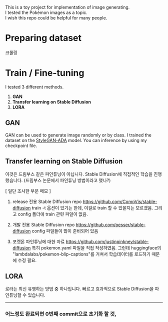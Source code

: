 This is a toy project for implementation of image generating.  
I tested the Pokémon images as a topic.  
I wish this repo could be helpful for many people.

# Preparing dataset

크롤링

# Train / Fine-tuning
I tested 3 different methods.
1. **GAN**  
2. **Transfer learning on Stable Diffusion**  
3. **LORA**


## GAN
GAN can be used to generate image randomly or by class. I trained the dataset on the [StyleGAN-ADA](https://github.com/NVlabs/stylegan2-ada-pytorch.git) model. You can inference by using my checkpoint file.

## Transfer learning on Stable Diffusion
이것은 드림부스 같은 파인튜닝이 아닙니다. Stable Diffusion에 직접적인 학습을 진행했습니다.
(드림부스 논문에서 파인튜닝 방법이라고 했나?)

[ 일단 조사한 부분 메모 ] 
1. release 전용 Stable Diffusion repo
https://github.com/CompVis/stable-diffusion
train -t 옵션이 있기는 한데, 이걸로 train 할 수 있을지는 모르겠음. 그리고 config 폴더에 train 관련 파일이 없음.

2. 개발 전용 Stable Diffusion repo
https://github.com/pesser/stable-diffusion
config 파일들이 많이 준비되어 있음

3. 포켓몬 파인튜닝에 대한 자료
https://github.com/justinpinkney/stable-diffusion
특히 pokemon.yaml 파일을 직접 작성하였음. 그런데 huggingface의 "lambdalabs/pokemon-blip-captions"를 거쳐서 학습데이터를 로드하기 때문에 수정 필요.



## LORA
로라는 최신 유행하는 방법 중 하나입니다. 빠르고 효과적으로 Stable Diffusion을 파인튜닝할 수 있습니다.



---

### 어느정도 완료되면 0번째 commit으로 초기화 할 것,
